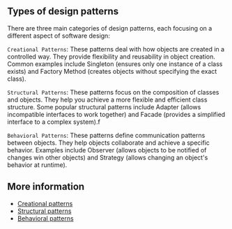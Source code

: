 ## Types of design patterns

There are three main categories of design patterns, each focusing on a different aspect of software design:

`Creational Patterns`: These patterns deal with how objects are created in a controlled way. They provide flexibility and reusability in object creation. Common examples include Singleton (ensures only one instance of a class exists) and Factory Method (creates objects without specifying the exact class).

`Structural Patterns`: These patterns focus on the composition of classes and objects. They help you achieve a more flexible and efficient class structure. Some popular structural patterns include Adapter (allows incompatible interfaces to work together) and Facade (provides a simplified interface to a complex system).f

`Behavioral Patterns`: These patterns define communication patterns between objects. They help objects collaborate and achieve a specific behavior. Examples include Observer (allows objects to be notified of changes win other objects) and Strategy (allows changing an object's behavior at runtime).

## More information

- [Creational patterns](https://en.wikipedia.org/wiki/Creational_pattern)
- [Structural patterns](https://en.wikipedia.org/wiki/Structural_pattern)
- [Behavioral patterns](https://en.wikipedia.org/wiki/Behavioral_pattern)

